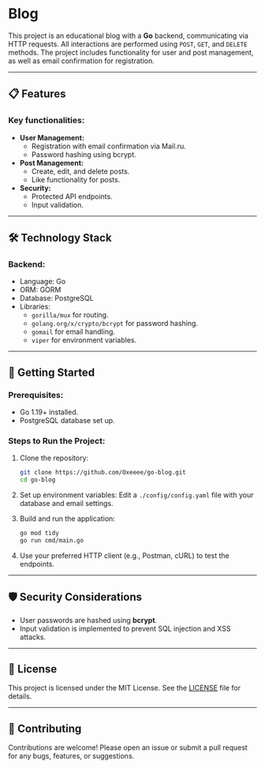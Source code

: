 # Blog

This project is an educational blog with a **Go** backend, communicating via HTTP requests. All interactions are performed using `POST`, `GET`, and `DELETE` methods. The project includes functionality for user and post management, as well as email confirmation for registration.

---

## 📋 Features

### Key functionalities:
- **User Management:**
  - Registration with email confirmation via Mail.ru.
  - Password hashing using bcrypt.
- **Post Management:**
  - Create, edit, and delete posts.
  - Like functionality for posts.
- **Security:**
  - Protected API endpoints.
  - Input validation.

---

## 🛠 Technology Stack

### Backend:
- Language: Go
- ORM: GORM
- Database: PostgreSQL
- Libraries:
  - `gorilla/mux` for routing.
  - `golang.org/x/crypto/bcrypt` for password hashing.
  - `gomail` for email handling.
  - `viper` for environment variables.

---

## 🚀 Getting Started

### Prerequisites:
- Go 1.19+ installed.
- PostgreSQL database set up.

### Steps to Run the Project:
1. Clone the repository:
   ```bash
   git clone https://github.com/Oxeeee/go-blog.git
   cd go-blog
   ```

2. Set up environment variables:
   Edit a `./config/config.yaml` file with your database and email settings.

3. Build and run the application:
   ```bash
   go mod tidy
   go run cmd/main.go
   ```

4. Use your preferred HTTP client (e.g., Postman, cURL) to test the endpoints.

---

## 🛡 Security Considerations

- User passwords are hashed using **bcrypt**.
- Input validation is implemented to prevent SQL injection and XSS attacks.

---

## 📜 License

This project is licensed under the MIT License. See the [LICENSE](./LICENSE) file for details.

---

## 🤝 Contributing

Contributions are welcome! Please open an issue or submit a pull request for any bugs, features, or suggestions.

